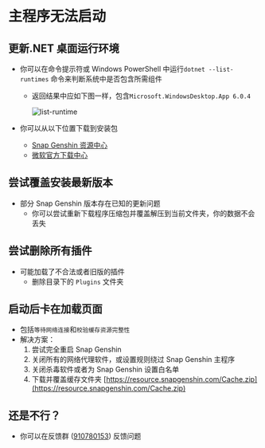# 主程序无法启动

## 更新.NET 桌面运行环境

  - 你可以在命令提示符或 Windows PowerShell 中运行`dotnet --list-runtimes` 命令来判断系统中是否包含所需组件

    - 返回结果中应如下图一样，包含`Microsoft.WindowsDesktop.App 6.0.4`

      ![list-runtime](https://img.snapgenshin.com/imgs/2022/03/161f052144c1e32d.png)

  - 你可以从以下位置下载到安装包
    - [Snap Genshin 资源中心](https://resource.snapgenshin.com/Environment/)
    - [微软官方下载中心](https://dotnet.microsoft.com/zh-cn/download/dotnet/thank-you/runtime-desktop-6.0.2-windows-x64-installer)

## 尝试覆盖安装最新版本

- 部分 Snap Genshin 版本存在已知的更新问题
  - 你可以尝试重新下载程序压缩包并覆盖解压到当前文件夹，你的数据不会丢失

## 尝试删除所有插件
- 可能加载了不合法或者旧版的插件
  - 删除目录下的 `Plugins` 文件夹

## 启动后卡在加载页面
- 包括`等待网络连接`和`校验缓存资源完整性`
- 解决方案：
  1. 尝试完全重启 Snap Genshin
  2. 关闭所有的网络代理软件，或设置规则绕过 Snap Genshin 主程序
  3. 关闭杀毒软件或者为 Snap Genshin 设置白名单
  4. 下载并覆盖缓存文件夹 [https://resource.snapgenshin.com/Cache.zip](https://resource.snapgenshin.com/Cache.zip)

## 还是不行？

- 你可以在反馈群 ([910780153](https://jq.qq.com/?_wv=1027&k=MHLNhhYJ)) 反馈问题



